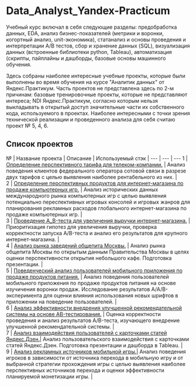 # Data_Analyst_Yandex-Practicum

Учебный курс включал в себя следующие разделы: предобработка данных, EDA, анализ бизнес-показателей (метрики и воронки, когортный анализ, unit-экономика), статанализ и основы проведения и интерпретации А/В тестов, сбор и хранение данных (SQL), визуализация данных (встроенные библиотеки python, Tableau), автоматизация (скрипты, пайплайны и дашборды, базовые основы машинного обучения.

Здесь собраны наиболее интересные учебные проекты, которые были выполнены во время обучения на курсе "Аналитик данных" от Яндекс.Практикум. Часть проектов не представлена здесь по 2-м причинам: базовые тренировочные проекты, которые не представляют интереса; NDI Яндекс.Практикум, согласно которым нельзя выкладывать в открытый доступ значительные части их собственного кода, используемого в проектах.
Наиболее интересными с точки зрения технической реализации и проведенного анализа для себя считаю проект № 5, 4, 6.

## Список проектов

№ | Название проекта | Описание | Используемый стэк 
| --- | --- | --- 
1 | [Определение перспективного тарифа для телеком-компании.](https://github.com/Marie-Miki/Data_Analyst_Yandex-Practicum/tree/main/1_Identifying%20optimal%20tariff%20telecom%20company) | Анализ поведения клиентов федерального оператора сотовой связи в разрезе двух тарифов с целью выявления наиболее рентабельного из них. |     
2 | [Определение перспективных продуктов для интернет-магазина по продаже компьютерных игр.](https://github.com/Marie-Miki/Data_Analyst_Yandex-Practicum/tree/main/2_Identifying%20promising%20products%20online%20store%20computer%20games) | Анализ исторических данных международного рынка компьютерных игр с целью выявления потенциально переспективных игровых консолей и игровых жанров для планирования рекламных расходов глобального интернет-магазина по продаже компьютерных игр. |    
3 | [Проведение A_B-теста для увеличения выручки интернет-магазина.](https://github.com/Marie-Miki/Data_Analyst_Yandex-Practicum/tree/main/3_A-B%20test%20increase%20revenue%20online%20store) | Приоритизация гипотез для увеличения выручки, проверка корректности запуска A/B-теста и анализ его результатов для крупного интернет-магазина. |    
4 | [Анализ рынка заведений общепита Москвы.](https://github.com/Marie-Miki/Data_Analyst_Yandex-Practicum/tree/main/4_Analysis%20Moscow%20catering%20market) | Анализ рынка общепита Москвы по открытым данным Правительства Москвы в целях оценки перспективности открытия небольшого кафе. Подготовка презентации. |   
5 | [Поведенческий анализ пользователей мобильного приложения по продаже продуктов питания.](https://github.com/Marie-Miki/Data_Analyst_Yandex-Practicum/tree/main/5_Behavioural%20analysis%20selling%20food) | Анализ поведения пользователей мобильного приложения по продаже продуктов питания на основе изучичения воронки продаж. Исследование результатов A/A/B-эксперимента для оценки влияния использования новых шрифтов в приложении на поведение пользователей. |   
6 | [Анализ эффективности внедрения улучшенной рекомендательной системы на основе AB-тестирования.](https://github.com/Marie-Miki/Data_Analyst_Yandex-Practicum/tree/main/6_Analysis%20effectiveness%20implementation%20new%20recomender%20system) | Оценка корректности проведения и анализ результатов A/B-теста, изучающего внедрение улучшенной рекомендательной системы. |   
7 | [Анализ взаимодействия пользователей с карточками статей Яндекс.Дзен.](https://github.com/Marie-Miki/Data_Analyst_Yandex-Practicum/tree/main/7_Analysis%20user%20interaction%20Yandex.Zen%20article%20cards)| Анализ пользовательского взаимодействия с карточками статей Яндекс.Дзен. Подготовка презентации и дашборда в Tableau. |   
9 | [Анализ рекламных источников мобильной игры.](https://github.com/Marie-Miki/Data_Analyst_Yandex-Practicum/tree/main/9_Analyze%20advertising%20sources%20game%20dev)| Анализ поведения игроков в зависимости от источника перехода в мобильную игру и от выбранной стратегии прохождения игры с целью выявления наиболее перспективных источников перехода и оценки эффективности планируемой монетизации игры. |   

